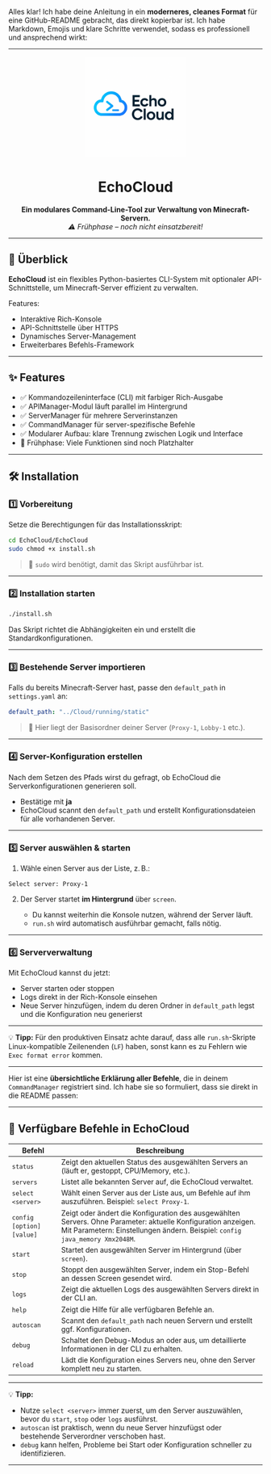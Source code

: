 Alles klar! Ich habe deine Anleitung in ein **moderneres, cleanes Format** für eine GitHub-README gebracht, das direkt kopierbar ist. Ich habe Markdown, Emojis und klare Schritte verwendet, sodass es professionell und ansprechend wirkt:

---

<p align="center">
  <img src="https://github.com/Blockbastaz/EchoCloud/blob/main/data/logo.png" alt="EchoCloud Logo" width="200"/>
</p>

<h1 align="center">EchoCloud</h1>

<p align="center">
  <strong>Ein modulares Command-Line-Tool zur Verwaltung von Minecraft-Servern.</strong><br/>
  <em>⚠️ Frühphase – noch nicht einsatzbereit!</em>
</p>

---

## 🧠 Überblick

**EchoCloud** ist ein flexibles Python-basiertes CLI-System mit optionaler API-Schnittstelle, um Minecraft-Server effizient zu verwalten.

Features:

* Interaktive Rich-Konsole
* API-Schnittstelle über HTTPS
* Dynamisches Server-Management
* Erweiterbares Befehls-Framework

---

## ✨ Features

* ✅ Kommandozeileninterface (CLI) mit farbiger Rich-Ausgabe
* ✅ APIManager-Modul läuft parallel im Hintergrund
* ✅ ServerManager für mehrere Serverinstanzen
* ✅ CommandManager für server-spezifische Befehle
* ✅ Modularer Aufbau: klare Trennung zwischen Logik und Interface
* 🚧 Frühphase: Viele Funktionen sind noch Platzhalter

---

## 🛠️ Installation

### 1️⃣ Vorbereitung

Setze die Berechtigungen für das Installationsskript:

```bash
cd EchoCloud/EchoCloud
sudo chmod +x install.sh
```

> 🔹 `sudo` wird benötigt, damit das Skript ausführbar ist.

---

### 2️⃣ Installation starten

```bash
./install.sh
```

Das Skript richtet die Abhängigkeiten ein und erstellt die Standardkonfigurationen.

---

### 3️⃣ Bestehende Server importieren

Falls du bereits Minecraft-Server hast, passe den `default_path` in `settings.yaml` an:

```yaml
default_path: "../Cloud/running/static"
```

> 🔹 Hier liegt der Basisordner deiner Server (`Proxy-1`, `Lobby-1` etc.).

---

### 4️⃣ Server-Konfiguration erstellen

Nach dem Setzen des Pfads wirst du gefragt, ob EchoCloud die Serverkonfigurationen generieren soll.

* Bestätige mit **ja**
* EchoCloud scannt den `default_path` und erstellt Konfigurationsdateien für alle vorhandenen Server.

---

### 5️⃣ Server auswählen & starten

1. Wähle einen Server aus der Liste, z. B.:

```text
Select server: Proxy-1
```

2. Der Server startet **im Hintergrund** über `screen`.

   * Du kannst weiterhin die Konsole nutzen, während der Server läuft.
   * `run.sh` wird automatisch ausführbar gemacht, falls nötig.

---

### 6️⃣ Serververwaltung

Mit EchoCloud kannst du jetzt:

* Server starten oder stoppen
* Logs direkt in der Rich-Konsole einsehen
* Neue Server hinzufügen, indem du deren Ordner in `default_path` legst und die Konfiguration neu generierst

---

💡 **Tipp:** Für den produktiven Einsatz achte darauf, dass alle `run.sh`-Skripte Linux-kompatible Zeilenenden (`LF`) haben, sonst kann es zu Fehlern wie `Exec format error` kommen.

---
Hier ist eine **übersichtliche Erklärung aller Befehle**, die in deinem `CommandManager` registriert sind. Ich habe sie so formuliert, dass sie direkt in die README passen:

---

## 📝 Verfügbare Befehle in EchoCloud

| Befehl                    | Beschreibung                                                                                                                                                                                  |
| ------------------------- | --------------------------------------------------------------------------------------------------------------------------------------------------------------------------------------------- |
| `status`                  | Zeigt den aktuellen Status des ausgewählten Servers an (läuft er, gestoppt, CPU/Memory, etc.).                                                                                                |
| `servers`                 | Listet alle bekannten Server auf, die EchoCloud verwaltet.                                                                                                                                    |
| `select <server>`         | Wählt einen Server aus der Liste aus, um Befehle auf ihm auszuführen. Beispiel: `select Proxy-1`.                                                                                             |
| `config [option] [value]` | Zeigt oder ändert die Konfiguration des ausgewählten Servers. Ohne Parameter: aktuelle Konfiguration anzeigen. Mit Parametern: Einstellungen ändern. Beispiel: `config java_memory Xmx2048M`. |
| `start`                   | Startet den ausgewählten Server im Hintergrund (über `screen`).                                                                                                                               |
| `stop`                    | Stoppt den ausgewählten Server, indem ein Stop-Befehl an dessen Screen gesendet wird.                                                                                                         |
| `logs`                    | Zeigt die aktuellen Logs des ausgewählten Servers direkt in der CLI an.                                                                                                                       |
| `help`                    | Zeigt die Hilfe für alle verfügbaren Befehle an.                                                                                                                                              |
| `autoscan`                | Scannt den `default_path` nach neuen Servern und erstellt ggf. Konfigurationen.                                                                                                               |
| `debug`                   | Schaltet den Debug-Modus an oder aus, um detaillierte Informationen in der CLI zu erhalten.                                                                                                   |
| `reload`                  | Lädt die Konfiguration eines Servers neu, ohne den Server komplett neu zu starten.                                                                                                            |

---

💡 **Tipp:**

* Nutze `select <server>` immer zuerst, um den Server auszuwählen, bevor du `start`, `stop` oder `logs` ausführst.
* `autoscan` ist praktisch, wenn du neue Server hinzufügst oder bestehende Serverordner verschoben hast.
* `debug` kann helfen, Probleme bei Start oder Konfiguration schneller zu identifizieren.

---

